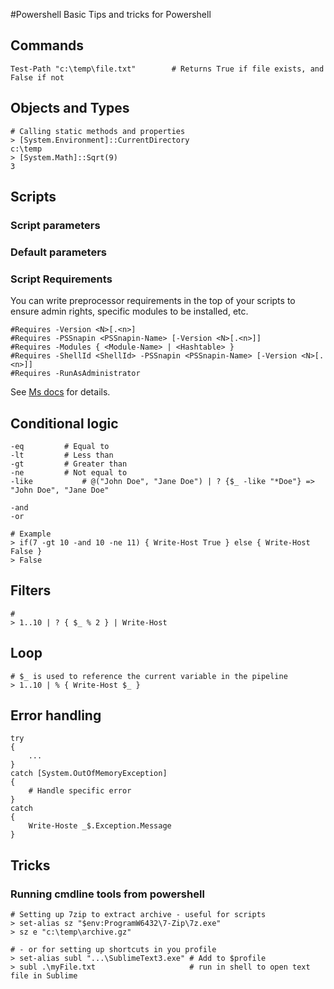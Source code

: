 #Powershell
Basic Tips and tricks for Powershell

## Commands
	Test-Path "c:\temp\file.txt" 		# Returns True if file exists, and False if not

## Objects and Types
	# Calling static methods and properties
	> [System.Environment]::CurrentDirectory
	c:\temp
	> [System.Math]::Sqrt(9)
	3

## Scripts

### Script parameters

### Default parameters

### Script Requirements
You can write preprocessor requirements in the top of your scripts to ensure admin rights, specific modules to be installed, etc.

	#Requires -Version <N>[.<n>]
	#Requires -PSSnapin <PSSnapin-Name> [-Version <N>[.<n>]]
	#Requires -Modules { <Module-Name> | <Hashtable> }
	#Requires -ShellId <ShellId> -PSSnapin <PSSnapin-Name> [-Version <N>[.<n>]]
	#Requires -RunAsAdministrator

See [Ms docs](https://docs.microsoft.com/da-dk/powershell/module/microsoft.powershell.core/about/about_requires) for details.

## Conditional logic
	-eq			# Equal to
	-lt			# Less than
	-gt			# Greater than
	-ne			# Not equal to
	-like			# @("John Doe", "Jane Doe") | ? {$_ -like "*Doe"} => "John Doe", "Jane Doe"

	-and		
	-or

	# Example
	> if(7 -gt 10 -and 10 -ne 11) { Write-Host True } else { Write-Host False } 
	> False
## Filters
	#  
	> 1..10 | ? { $_ % 2 } | Write-Host

## Loop 
	# $_ is used to reference the current variable in the pipeline
	> 1..10 | % { Write-Host $_ }

## Error handling
	try
	{
		...
	}
	catch [System.OutOfMemoryException]
	{
    	# Handle specific error
	}
	catch
	{
		Write-Hoste _$.Exception.Message
	}

## Tricks
### Running cmdline tools from powershell
	# Setting up 7zip to extract archive - useful for scripts 
	> set-alias sz "$env:ProgramW6432\7-Zip\7z.exe"
	> sz e "c:\temp\archive.gz"

	# - or for setting up shortcuts in you profile
	> set-alias subl "...\SublimeText3.exe"	# Add to $profile
	> subl .\myFile.txt						# run in shell to open text file in Sublime
